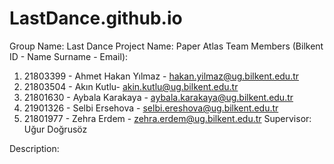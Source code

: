 # LastDance.github.io

Group Name: Last Dance
Project Name: Paper Atlas
Team Members (Bilkent ID - Name Surname - Email): 
1) 21803399 - Ahmet Hakan Yılmaz - hakan.yilmaz@ug.bilkent.edu.tr
2) 21803504 - Akın Kutlu- akin.kutlu@ug.bilkent.edu.tr
3) 21801630 - Aybala Karakaya - aybala.karakaya@ug.bilkent.edu.tr
4) 21901326 - Selbi Ersehova - selbi.ereshova@ug.bilkent.edu.tr
5) 21801977 - Zehra Erdem - zehra.erdem@ug.bilkent.edu.tr
Supervisor: Uğur Doğrusöz

Description:
